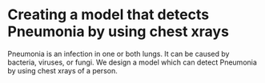 # Creating a model that detects Pneumonia by using chest xrays
Pneumonia is an infection in one or both lungs. It can be caused by bacteria, viruses, or fungi. We design a model which can detect Pneumonia by using chest xrays of a person.
